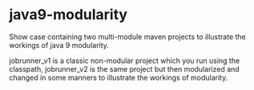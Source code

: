 # java9-modularity
Show case containing two multi-module maven projects to illustrate the workings of java 9 modularity.

jobrunner_v1 is a classic non-modular project which you run using the classpath, jobrunner_v2 is the same project but then modularized and changed in some manners to illustrate the workings of modularity.

